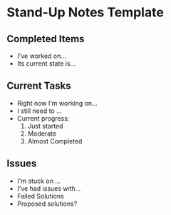 # Stand-Up Notes Template

 ## Completed Items
- I've worked on...
- Its current state is...

## Current Tasks
- Right now I'm  working on...
- I still need to ... 
- Current progress:
  1. Just started
  2. Moderate 
  3. Almost Completed

## Issues
- I'm stuck on ...
- I've had issues with...
- Failed Solutions
- Proposed solutions?